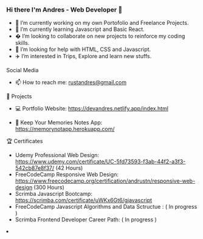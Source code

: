 ### Hi there I'm Andres - Web Developer 👋 ### 


- 🔭 I’m currently working on my own Portofolio and Freelance Projects.
- 📇 I’m currently learning Javascript and Basic React.
- � I’m looking to collaborate on new projects to reinforce my coding skills.
- 👾 I’m looking for help with HTML, CSS and Javascript.
- ✈️ I’m interested in Trips, Explore and learn new stuffs.

 Social Media

- 📫 How to reach me: rustandres@gmail.com

 💾 Projects

- 💻 Portfolio Website: https://devandres.netlify.app/index.html

- 📝 Keep Your Memories Notes App: https://memorynotapp.herokuapp.com/

🏆 Certificates

  - Udemy Professional Web Design: https://www.udemy.com/certificate/UC-5fd73593-f3ab-44f2-a3f3-542cb87e8f37/  (42 Hours)
  - FreeCodeCamp Responsive Web Design: https://www.freecodecamp.org/certification/andrustn/responsive-web-design (300 Hours)
  - Scrimba Javascript Bootcamp: https://scrimba.com/certificate/uWKx6Gt6/gjavascript
  - FreeCodeCamp Javascript Algorithms and Data Sctructue : ( In progress ) 
  - Scrimba Frontend Developer Career Path: ( In progress )

<li class="social-list__item">
                <a class="social-list__link" href="https://www.instagram.com/andrustn/" target="_blank"
                    rel="noopener noreferrer">
                    <i class="fab fa-instagram"></i>
                </a>
